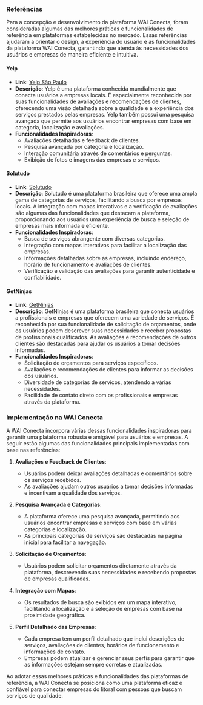 ### Referências

Para a concepção e desenvolvimento da plataforma WAI Conecta, foram consideradas algumas das melhores práticas e funcionalidades de referência em plataformas estabelecidas no mercado. Essas referências ajudaram a orientar o design, a experiência do usuário e as funcionalidades da plataforma WAI Conecta, garantindo que atenda às necessidades dos usuários e empresas de maneira eficiente e intuitiva.

#### Yelp
- **Link**: [Yelp São Paulo](https://www.yelp.com.br/s%C3%A3o-paulo)
- **Descrição**: Yelp é uma plataforma conhecida mundialmente que conecta usuários a empresas locais. É especialmente reconhecida por suas funcionalidades de avaliações e recomendações de clientes, oferecendo uma visão detalhada sobre a qualidade e a experiência dos serviços prestados pelas empresas. Yelp também possui uma pesquisa avançada que permite aos usuários encontrar empresas com base em categoria, localização e avaliações.
- **Funcionalidades Inspiradoras**:
    - Avaliações detalhadas e feedback de clientes.
    - Pesquisa avançada por categoria e localização.
    - Interação comunitária através de comentários e perguntas.
    - Exibição de fotos e imagens das empresas e serviços.

#### Solutudo
- **Link**: [Solutudo](https://www.solutudo.com.br/)
- **Descrição**: Solutudo é uma plataforma brasileira que oferece uma ampla gama de categorias de serviços, facilitando a busca por empresas locais. A integração com mapas interativos e a verificação de avaliações são algumas das funcionalidades que destacam a plataforma, proporcionando aos usuários uma experiência de busca e seleção de empresas mais informada e eficiente.
- **Funcionalidades Inspiradoras**:
    - Busca de serviços abrangente com diversas categorias.
    - Integração com mapas interativos para facilitar a localização das empresas.
    - Informações detalhadas sobre as empresas, incluindo endereço, horário de funcionamento e avaliações de clientes.
    - Verificação e validação das avaliações para garantir autenticidade e confiabilidade.

#### GetNinjas
- **Link**: [GetNinjas](https://www.getninjas.com.br/)
- **Descrição**: GetNinjas é uma plataforma brasileira que conecta usuários a profissionais e empresas que oferecem uma variedade de serviços. É reconhecida por sua funcionalidade de solicitação de orçamentos, onde os usuários podem descrever suas necessidades e receber propostas de profissionais qualificados. As avaliações e recomendações de outros clientes são destacadas para ajudar os usuários a tomar decisões informadas.
- **Funcionalidades Inspiradoras**:
    - Solicitação de orçamentos para serviços específicos.
    - Avaliações e recomendações de clientes para informar as decisões dos usuários.
    - Diversidade de categorias de serviços, atendendo a várias necessidades.
    - Facilidade de contato direto com os profissionais e empresas através da plataforma.

### Implementação na WAI Conecta

A WAI Conecta incorpora várias dessas funcionalidades inspiradoras para garantir uma plataforma robusta e amigável para usuários e empresas. A seguir estão algumas das funcionalidades principais implementadas com base nas referências:

1. **Avaliações e Feedback de Clientes**:
     - Usuários podem deixar avaliações detalhadas e comentários sobre os serviços recebidos.
     - As avaliações ajudam outros usuários a tomar decisões informadas e incentivam a qualidade dos serviços.

2. **Pesquisa Avançada e Categorias**:
     - A plataforma oferece uma pesquisa avançada, permitindo aos usuários encontrar empresas e serviços com base em várias categorias e localização.
     - As principais categorias de serviços são destacadas na página inicial para facilitar a navegação.

3. **Solicitação de Orçamentos**:
     - Usuários podem solicitar orçamentos diretamente através da plataforma, descrevendo suas necessidades e recebendo propostas de empresas qualificadas.

4. **Integração com Mapas**:
     - Os resultados de busca são exibidos em um mapa interativo, facilitando a localização e a seleção de empresas com base na proximidade geográfica.

5. **Perfil Detalhado das Empresas**:
     - Cada empresa tem um perfil detalhado que inclui descrições de serviços, avaliações de clientes, horários de funcionamento e informações de contato.
     - Empresas podem atualizar e gerenciar seus perfis para garantir que as informações estejam sempre corretas e atualizadas.

Ao adotar essas melhores práticas e funcionalidades das plataformas de referência, a WAI Conecta se posiciona como uma plataforma eficaz e confiável para conectar empresas do litoral com pessoas que buscam serviços de qualidade.